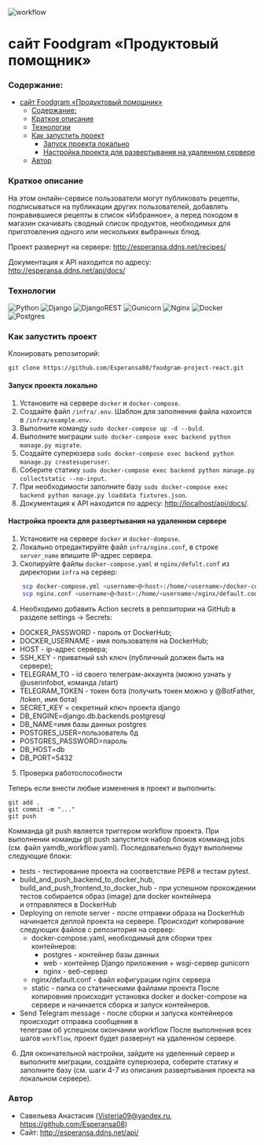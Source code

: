 ![workflow](https://github.com/Esperansa08/foodgram-project-react/actions/workflows/foodgram_workflow.yml/badge.svg) 

# сайт Foodgram «Продуктовый помощник»

### Содержание: 

- [сайт Foodgram «Продуктовый помощник»](#сайт-foodgram-продуктовый-помощник)
    - [Содержание:](#содержание)
    - [Краткое описание](#краткое-описание)
    - [Технологии](#технологии)
    - [Как запустить проект](#как-запустить-проект)
      - [Запуск проекта локально](#запуск-проекта-локально)
      - [Настройка проекта для развертывания на удаленном сервере](#настройка-проекта-для-развертывания-на-удаленном-сервере)
    - [Автор](#автор)
### Краткое описание 

На этом онлайн-сервисе пользователи могут публиковать рецепты, подписываться на публикации других пользователей, добавлять понравившиеся рецепты в список «Избранное», а перед походом в магазин скачивать сводный список продуктов, необходимых для приготовления одного или нескольких выбранных блюд.

Проект развернут на сервере: <http://esperansa.ddns.net/recipes/>

Документация к API находится по адресу:  <http://esperansa.ddns.net/api/docs/>


### Технологии 


![Python](https://img.shields.io/badge/python-3670A0?style=for-the-badge&logo=python&logoColor=ffdd54) 
![Django](https://img.shields.io/badge/django-%23092E20.svg?style=for-the-badge&logo=django&logoColor=white) 
![DjangoREST](https://img.shields.io/badge/DJANGO-REST-ff1709?style=for-the-badge&logo=django&logoColor=white&color=ff1709&labelColor=gray) 
![Gunicorn](https://img.shields.io/badge/gunicorn-%298729.svg?style=for-the-badge&logo=gunicorn&logoColor=white) 
![Nginx](https://img.shields.io/badge/nginx-%23009639.svg?style=for-the-badge&logo=nginx&logoColor=white) 
![Docker](https://img.shields.io/badge/docker-%230db7ed.svg?style=for-the-badge&logo=docker&logoColor=white) 
![Postgres](https://img.shields.io/badge/postgres-%23316192.svg?style=for-the-badge&logo=postgresql&logoColor=white) 


### Как запустить проект 

Клонировать репозиторий: 

``` 
git clone https://github.com/Esperansa08/foodgram-project-react.git
``` 

#### Запуск проекта локально 

1. Установите на сервере `docker` и `docker-сompose`. 
2. Создайте файл `/infra/.env`. Шаблон для заполнения файла нахоится в `/infra/example.env`. 
3. Выполните команду `sudo docker-compose up -d --buld`. 
4. Выполните миграции `sudo docker-compose exec backend python manage.py migrate`. 
5. Создайте суперюзера `sudo docker-compose exec backend python manage.py createsuperuser`. 
6. Соберите статику `sudo docker-compose exec backend python manage.py collectstatic --no-input`. 
7. При необходимости заполните базу `sudo docker-compose exec backend python manage.py loaddata fixtures.json`. 
8. Документация к API находится по адресу: <http://localhost/api/docs/>. 

#### Настройка проекта для развертывания на удаленном сервере 

1. Установите на сервере `docker` и `docker-dompose`. 
2. Локально отредактируйте файл `infra/nginx.conf`, в строке `server_name` впишите IP-адрес сервера. 
3. Скопируйте файлы `docker-compose.yaml` и `nginx/defult.conf` из директории `infra` на сервер: 
 
```bash 
    scp docker-compose.yml <username>@<host>:/home/<username>/docker-compose.yaml 
    scp nginx.conf <username>@<host>:/home/<username>/nginx/default.conf 
``` 

4. Необходимо добавить Action secrets в репозитории на GitHub в разделе settings -> Secrets: 

* DOCKER_PASSWORD - пароль от DockerHub; 
* DOCKER_USERNAME - имя пользователя на DockerHub; 
* HOST - ip-адрес сервера; 
* SSH_KEY - приватный ssh ключ (публичный должен быть на сервере); 
* TELEGRAM_TO - id своего телеграм-аккаунта (можно узнать у @userinfobot, команда /start) 
* TELEGRAM_TOKEN - токен бота (получить токен можно у @BotFather, /token, имя бота) 
* SECRET_KEY = секретный ключ проекта django 
* DB_ENGINE=django.db.backends.postgresql  
* DB_NAME=имя базы данных postgres 
* POSTGRES_USER=пользователь бд 
* POSTGRES_PASSWORD=пароль 
* DB_HOST=db 
* DB_PORT=5432 

5. Проверка работоспособности 

Теперь если внести любые изменения в проект и выполнить: 
``` 
git add . 
git commit -m "..." 
git push 

``` 
Комманда git push является триггером workflow проекта. 
При выполнении команды git push запустится набор блоков комманд jobs (см. файл yamdb_workflow.yaml). 
Последовательно будут выполнены следующие блоки: 
* tests - тестирование проекта на соответствие PEP8 и тестам pytest. 
* build_and_push_backend_to_docker_hub, build_and_push_frontend_to_docker_hub - при успешном прохождении тестов собирается образ (image) для docker контейнера  
и отправлятеся в DockerHub 
* Deploying on remote server - после отправки образа на DockerHub начинается деплой проекта на сервере. 
Происходит копирование следующих файлов с репозитория на сервер: 
  - docker-compose.yaml, необходимый для сборки трех контейнеров: 
    + postgres - контейнер базы данных 
    + web - контейнер Django приложения + wsgi-сервер gunicorn 
    + nginx - веб-сервер 
  - nginx/default.conf - файл кофигурации nginx сервера 
  - static - папка со статическими файлами проекта 
  После копировния происходит установка docker и docker-compose на сервере 
  и начинается сборка и запуск контейнеров. 
* Send Telegram message - после сборки и запуска контейнеров происходит отправка сообщения в  
  телеграм об успешном окончании workflow 
После выполнения всех шагов `workflow`, проект будет развернут на удаленном сервере. 

6. Для окончательной настройки, зайдите на уделенный сервер и выполните миграции, создайте суперюзера, 
соберите статику и заполните базу (см. шаги 4-7 из описания развертывания проекта на локальном сервере). 

### Автор 

 * Савельева Анастасия (Visteria09@yandex.ru, https://github.com/Esperansa08) 
 * Сайт: http://esperansa.ddns.net/api/